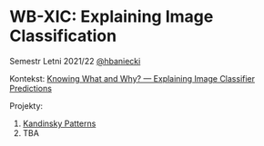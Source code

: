 # WB-XIC: Explaining Image Classification

Semestr Letni 2021/22 [@hbaniecki](https://github.com/hbaniecki)

Kontekst: [Knowing What and Why? — Explaining Image Classifier Predictions](https://towardsdatascience.com/knowing-what-and-why-explaining-image-classifier-predictions-680a15043bad)

Projekty:
1. [Kandinsky Patterns](https://www.sciencedirect.com/science/article/pii/S0004370221000977)
2. TBA


